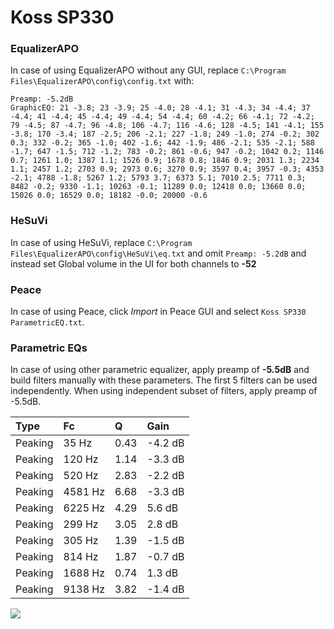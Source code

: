 # Koss SP330

### EqualizerAPO
In case of using EqualizerAPO without any GUI, replace `C:\Program Files\EqualizerAPO\config\config.txt`
with:
```
Preamp: -5.2dB
GraphicEQ: 21 -3.8; 23 -3.9; 25 -4.0; 28 -4.1; 31 -4.3; 34 -4.4; 37 -4.4; 41 -4.4; 45 -4.4; 49 -4.4; 54 -4.4; 60 -4.2; 66 -4.1; 72 -4.2; 79 -4.5; 87 -4.7; 96 -4.8; 106 -4.7; 116 -4.6; 128 -4.5; 141 -4.1; 155 -3.8; 170 -3.4; 187 -2.5; 206 -2.1; 227 -1.8; 249 -1.0; 274 -0.2; 302 0.3; 332 -0.2; 365 -1.0; 402 -1.6; 442 -1.9; 486 -2.1; 535 -2.1; 588 -1.7; 647 -1.5; 712 -1.2; 783 -0.2; 861 -0.6; 947 -0.2; 1042 0.2; 1146 0.7; 1261 1.0; 1387 1.1; 1526 0.9; 1678 0.8; 1846 0.9; 2031 1.3; 2234 1.1; 2457 1.2; 2703 0.9; 2973 0.6; 3270 0.9; 3597 0.4; 3957 -0.3; 4353 -2.1; 4788 -1.8; 5267 1.2; 5793 3.7; 6373 5.1; 7010 2.5; 7711 0.3; 8482 -0.2; 9330 -1.1; 10263 -0.1; 11289 0.0; 12418 0.0; 13660 0.0; 15026 0.0; 16529 0.0; 18182 -0.0; 20000 -0.6
```

### HeSuVi
In case of using HeSuVi, replace `C:\Program Files\EqualizerAPO\config\HeSuVi\eq.txt` and omit `Preamp:
-5.2dB` and instead set Global volume in the UI for both channels to **-52**

### Peace
In case of using Peace, click *Import* in Peace GUI and select `Koss SP330 ParametricEQ.txt`.

### Parametric EQs
In case of using other parametric equalizer, apply preamp of **-5.5dB** and build filters manually
with these parameters. The first 5 filters can be used independently.
When using independent subset of filters, apply preamp of -5.5dB.

| Type    | Fc      |    Q | Gain    |
|:--------|:--------|:-----|:--------|
| Peaking | 35 Hz   | 0.43 | -4.2 dB |
| Peaking | 120 Hz  | 1.14 | -3.3 dB |
| Peaking | 520 Hz  | 2.83 | -2.2 dB |
| Peaking | 4581 Hz | 6.68 | -3.3 dB |
| Peaking | 6225 Hz | 4.29 | 5.6 dB  |
| Peaking | 299 Hz  | 3.05 | 2.8 dB  |
| Peaking | 305 Hz  | 1.39 | -1.5 dB |
| Peaking | 814 Hz  | 1.87 | -0.7 dB |
| Peaking | 1688 Hz | 0.74 | 1.3 dB  |
| Peaking | 9138 Hz | 3.82 | -1.4 dB |

![](https://raw.githubusercontent.com/jaakkopasanen/AutoEq/master/results/innerfidelity/sbaf-serious/Koss%20SP330/Koss%20SP330.png)